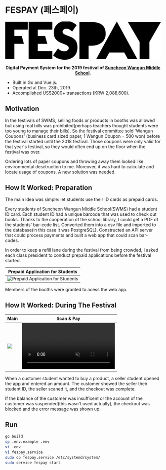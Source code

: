 # FESPAY (페스페이)

<div align="center">
  <img src="./generate-card/logo2-cropped.png" alt="FESPAY Logo" width="600"/>
  
  <strong>Digital Payment System for the 2019 festival of [Suncheon Wangun Middle School](https://gwangcheol.hs.jne.kr/).</strong>
</div>

- Built in Go and Vue.js.
- Operated at Dec. 23th, 2019.
- Accomplished US$2000+ transactions (KRW 2,088,600).

## Motivation

In the festivals of SWMS, selling foods or products in booths was allowed but using real bills was prohibited(perhaps teachers thought students were too young to manage their bills). So the festival committee sold 'Wangun Coupons' (business card sized paper, 1 Wangun Coupon = 500 won) before the festival started until the 2018 festival. Those coupons were only valid for that year's festival, so they would often end up on the floor when the festival was over.

Ordering lots of paper coupons and throwing away them looked like environmental desctruction to me. Moreover, it was hard to calculate and locate usage of coupons. A new solution was needed.

## How It Worked: Preparation

The main idea was simple: let students use their ID cards as prepaid cards. 

Every students of Suncheon Wangun Middle School(SWMS) had a student ID card. Each student ID had a unique barcode that was used to check out books. Thanks to the cooperation of the school library, I could get a PDF of the students' bar-code list. Converted them into a csv file and imported to the database(in this case it was PostgreSQL). Constructed an API server that could process payments and built a web app that could scan bar-codes.

In order to keep a refill lane during the festival from being crowded, I asked each class president to conduct prepaid applications before the festival started.

| Prepaid Application for Students |
|---|
| <img width="600" alt="Prepaid Application for Students" src="https://github.com/user-attachments/assets/473f2ccd-cfb3-44b1-a6f1-4703b6054aff"> |

Members of the booths were granted to acess the web app. 

## How It Worked: During The Festival

| Main | Scan & Pay |
|---|---|
| <img src="https://github.com/user-attachments/assets/5c184c6c-f0ea-4b69-8b3d-a7909f454cfb" width="300" /> | <video autoplay loop muted src="https://github.com/user-attachments/assets/cbedd07f-e752-48f1-a025-36eb44a0848c" width="300" /> |

When a customer student wanted to buy a product, a seller student opened the app and entered an amount. The customer showed the seller their student ID, the seller scaned it, and the checkout was complete.

If the balance of the customer was insufficent or the account of the customer was suspended(this wasn't used actually), the checkout was blocked and the error message was shown up.

## Run

```bash
go build
cp .env.example .env
vi .env
vi fespay.service
sudo cp fespay.service /etc/systemd/system/
sudo service fespay start
```
